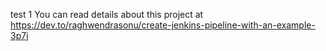 test 1
You can read details about this project at https://dev.to/raghwendrasonu/create-jenkins-pipeline-with-an-example-3p7j
